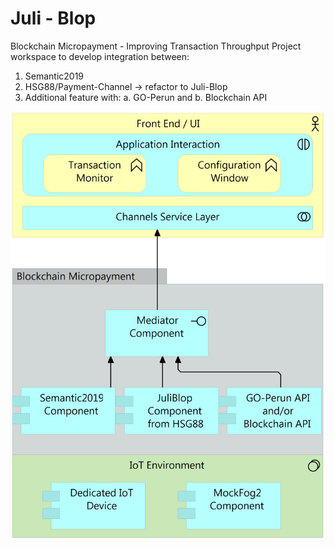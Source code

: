 # Juli - Blop
Blockchain Micropayment - Improving Transaction Throughput
Project workspace to develop integration between:
1. Semantic2019
2. HSG88/Payment-Channel -> refactor to Juli-Blop
3. Additional feature with:
a. GO-Perun and 
b. Blockchain API

![Blop Integration View](docs/blops-integration-v2.png?raw=true "Integration View")
